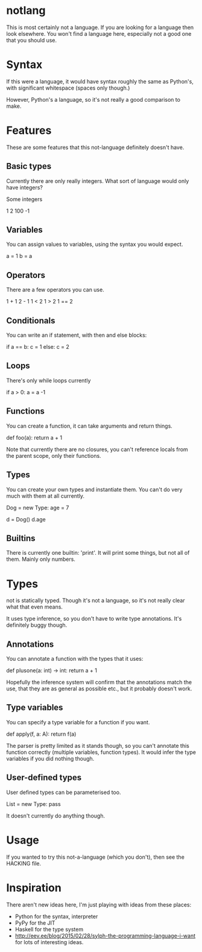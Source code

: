 notlang
=======

This is most certainly not a language. If you are looking for a language
then look elsewhere. You won't find a language here, especially not a good
one that you should use.

Syntax
======

If this were a language, it would have syntax roughly the same as Python's,
with significant whitespace (spaces only though.)

However, Python's a language, so it's not really a good comparison to make.

Features
========

These are some features that this not-language definitely doesn't have.

Basic types
-----------

Currently there are only really integers. What sort of language would only
have integers?

Some integers

  1
  2
  100
  -1

Variables
---------

You can assign values to variables, using the syntax you would expect.

  a = 1
  b = a

Operators
---------

There are a few operators you can use.

  1 + 1
  2 - 1
  1 < 2
  1 > 2
  1 == 2

Conditionals
------------

You can write an if statement, with then and else blocks:

  if a == b:
     c = 1
  else:
     c = 2

Loops
-----

There's only while loops currently

  if a > 0:
     a = a -1

Functions
---------

You can create a function, it can take arguments and return things.

  def foo(a):
      return a + 1

Note that currently there are no closures, you can't reference locals
from the parent scope, only their functions.

Types
-----

You can create your own types and instantiate them. You can't do
very much with them at all currently.


  Dog = new Type:
      age = 7

  d = Dog()
  d.age

Builtins
--------

There is currently one builtin: 'print'. It will print some things,
but not all of them. Mainly only numbers.

Types
=====

not is statically typed. Though it's not a language, so it's not really
clear what that even means.

It uses type inference, so you don't have to write type annotations. It's
definitely buggy though.

Annotations
-----------

You can annotate a function with the types that it uses:

   def plusone(a: int) -> int:
       return a + 1

Hopefully the inference system will confirm that the annotations match
the use, that they are as general as possible etc., but it probably
doesn't work.

Type variables
--------------

You can specify a type variable for a function if you want.

   def apply<A>(f, a: A):
       return f(a)

The parser is pretty limited as it stands though, so you can't annotate
this function correctly (multiple variables, function types). It would
infer the type variables if you did nothing though.

User-defined types
------------------

User defined types can be parameterised too.

   List = new Type<A>:
       pass

It doesn't currently do anything though.

Usage
=====

If you wanted to try this not-a-language (which you don't), then
see the HACKING file.

Inspiration
===========

There aren't new ideas here, I'm just playing with ideas from these
places:

   - Python for the syntax, interpreter
   - PyPy for the JIT
   - Haskell for the type system
   - http://eev.ee/blog/2015/02/28/sylph-the-programming-language-i-want for lots of interesting ideas.
